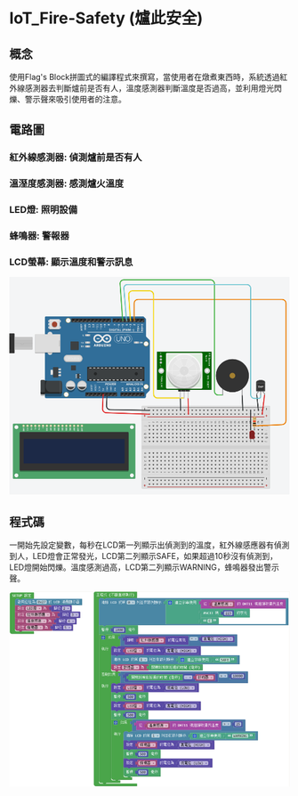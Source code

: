# IoT_Fire-Safety (爐此安全)
## 概念
使用Flag's Block拼圖式的編譯程式來撰寫，當使用者在燉煮東西時，系統透過紅外線感測器去判斷爐前是否有人，溫度感測器判斷溫度是否過高，並利用燈光閃爍、警示聲來吸引使用者的注意。
## 電路圖
### 紅外線感測器: 偵測爐前是否有人
### 溫溼度感測器: 感測爐火溫度
### LED燈: 照明設備
### 蜂鳴器: 警報器
### LCD螢幕: 顯示溫度和警示訊息
![image](https://github.com/Chun-Ching/IoT_Fire-Safety/blob/master/%E7%88%90%E6%AD%A4%E5%AE%89%E5%85%A8%E9%9B%BB%E8%B7%AF%E5%9C%96.PNG)
## 程式碼
一開始先設定變數，每秒在LCD第一列顯示出偵測到的溫度，紅外線感應器有偵測到人，LED燈會正常發光，LCD第二列顯示SAFE，如果超過10秒沒有偵測到，LED燈開始閃爍。溫度感測過高，LCD第二列顯示WARNING，蜂鳴器發出警示聲。

![image](https://github.com/Chun-Ching/IoT_Fire-Safety/blob/master/%E7%88%90%E6%AD%A4%E5%AE%89%E5%85%A8code.PNG)

